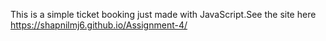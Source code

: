 This is a simple ticket booking just made with JavaScript.See the site here https://shapnilmj6.github.io/Assignment-4/
